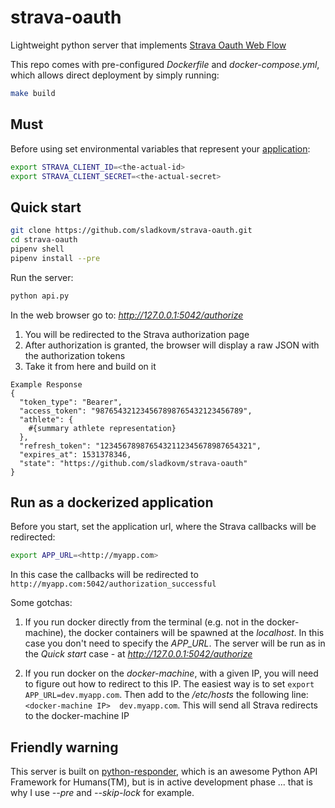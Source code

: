 # strava-oauth
Lightweight python server that implements [Strava Oauth Web Flow](http://developers.strava.com/docs/authentication/)


This repo comes with pre-configured *Dockerfile* and *docker-compose.yml*, which allows direct deployment by simply running:

```bash
make build
```

## Must

Before using set environmental variables that represent your [application](https://www.strava.com/settings/api):

```bash
export STRAVA_CLIENT_ID=<the-actual-id>
export STRAVA_CLIENT_SECRET=<the-actual-secret>
```

## Quick start

```bash
git clone https://github.com/sladkovm/strava-oauth.git
cd strava-oauth
pipenv shell
pipenv install --pre
```

Run the server:

```python
python api.py
```

In the web browser go to: *http://127.0.0.1:5042/authorize*

1. You will be redirected to the Strava authorization page
2. After authorization is granted, the browser will display a raw JSON with the authorization tokens
3. Take it from here and build on it

```
Example Response
{
  "token_type": "Bearer",
  "access_token": "987654321234567898765432123456789",
  "athlete": {
    #{summary athlete representation}
  },
  "refresh_token": "1234567898765432112345678987654321",
  "expires_at": 1531378346,
  "state": "https://github.com/sladkovm/strava-oauth"
}
```

## Run as a dockerized application

Before you start, set the application url, where the Strava callbacks will be redirected:

```bash
export APP_URL=<http://myapp.com>
```
In this case the callbacks will be redirected to `http://myapp.com:5042/authorization_successful`

Some gotchas:

1. If you run docker directly from the terminal (e.g. not in the docker-machine), the docker containers will be spawned at the *localhost*. In this case you don't need to specify the *APP_URL*. The server will be run as in the *Quick start* case - at *http://127.0.0.1:5042/authorize*

2. If you run docker on the *docker-machine*, with a given IP, you will need to figure out how to redirect to this IP. The easiest way is to set `export APP_URL=dev.myapp.com`. Then add to the */etc/hosts* the following line: `<docker-machine IP>  dev.myapp.com`. This will send all Strava redirects to the docker-machine IP 



## Friendly warning
This server is built on [python-responder](https://github.com/kennethreitz/responder), which is an awesome Python API Framework for Humans(TM), but is in active development phase ... that is why I use *--pre* and *--skip-lock* for example.
